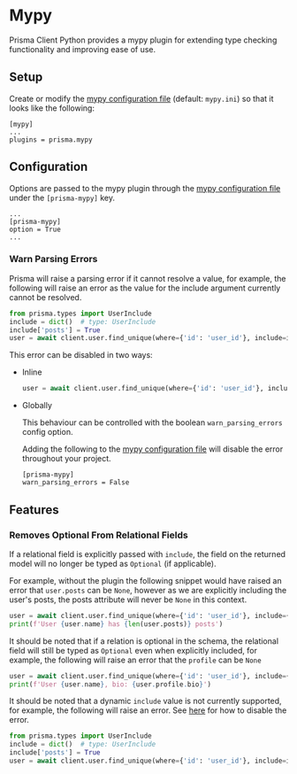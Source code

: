 # Mypy

Prisma Client Python provides a mypy plugin for extending type checking functionality and improving ease of use.

## Setup

Create or modify the [mypy configuration file](https://mypy.readthedocs.io/en/stable/config_file.html) (default: `mypy.ini`) so that it looks like the following:

```
[mypy]
...
plugins = prisma.mypy
```

## Configuration

Options are passed to the mypy plugin through the [mypy configuration file](https://mypy.readthedocs.io/en/stable/config_file.html) under the `[prisma-mypy]` key.

```
...
[prisma-mypy]
option = True
...
```

### Warn Parsing Errors

Prisma will raise a parsing error if it cannot resolve a value, for example, the following will raise an error as the value for the include argument currently cannot be resolved.

```py
from prisma.types import UserInclude
include = dict()  # type: UserInclude
include['posts'] = True
user = await client.user.find_unique(where={'id': 'user_id'}, include=include)
```

This error can be disabled in two ways:

* Inline

  ```py
  user = await client.user.find_unique(where={'id': 'user_id'}, include=include)  # type: ignore[prisma-parsing]
  ```

* Globally

  This behaviour can be controlled with the boolean `warn_parsing_errors` config option.

  Adding the following to the [mypy configuration file](https://mypy.readthedocs.io/en/stable/config_file.html) will disable the error throughout your project.

  ```
  [prisma-mypy]
  warn_parsing_errors = False
  ```

## Features

### Removes Optional From Relational Fields

If a relational field is explicitly passed with `include`, the field on the returned model will no longer be typed as `Optional` (if applicable).

For example, without the plugin the following snippet would have raised an error that `user.posts` can be `None`, however as we are explicitly including the user's posts, the posts attribute will never be `None` in this context.

```py
user = await client.user.find_unique(where={'id': 'user_id'}, include={'posts': True})
print(f'User {user.name} has {len(user.posts)} posts')
```

It should be noted that if a relation is optional in the schema, the relational field will still be typed as `Optional` even when explicitly included, for example, the following will raise an error that the `profile` can be `None`

```py
user = await client.user.find_unique(where={'id': 'user_id'}, include={'profile': True})
print(f'User {user.name}, bio: {user.profile.bio}')
```

It should be noted that a dynamic `include` value is not currently supported, for example, the following will raise an error. See [here](#warn-parsing-errors) for how to disable the error.

```py
from prisma.types import UserInclude
include = dict()  # type: UserInclude
include['posts'] = True
user = await client.user.find_unique(where={'id': 'user_id'}, include=include)
```
